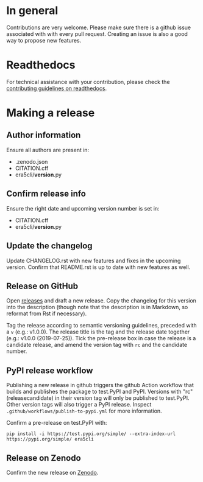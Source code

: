 # In general
Contributions are very welcome. Please make sure there is a github issue
associated with with every pull request. Creating an issue is also a good
way to propose new features.

# Readthedocs
For technical assistance with your contribution, please check the [contributing
guidelines on
readthedocs](https://era5cli.readthedocs.io/en/latest/contribute.html).

# Making a release

## Author information
Ensure all authors are present in:

- .zenodo.json
- CITATION.cff
- era5cli/__version__.py

## Confirm release info
Ensure the right date and upcoming version number is set in:

- CITATION.cff
- era5cli/__version__.py

## Update the changelog
Update CHANGELOG.rst with new features and fixes in the upcoming version.
Confirm that README.rst is up to date with new features as well.

## Release on GitHub
Open [releases](https://github.com/eWaterCycle/era5cli/releases) and draft a new
release. Copy the changelog for this version into the description (though note
that the description is in Markdown, so reformat from Rst if necessary).

Tag the release according to semantic versioning guidelines, preceded with a `v`
(e.g.: v1.0.0). The release title is the tag and the release date together
(e.g.: v1.0.0 (2019-07-25)). Tick the pre-release box in case the release is a
candidate release, and amend the version tag with `rc` and the candidate number.

## PyPI release workflow
Publishing a new release in github triggers the github Action workflow that
builds and publishes the package to test.PyPI and PyPI. Versions with "rc"
(releasecandidate) in their version tag will only be published to test.PyPI.
Other version tags will also trigger a PyPI release.
Inspect `.github/workflows/publish-to-pypi.yml` for more information.

Confirm a pre-release on test.PyPI with:
```
pip install -i https://test.pypi.org/simple/ --extra-index-url https://pypi.org/simple/ era5cli
```

## Release on Zenodo
Confirm the new release on [Zenodo](https://doi.org/10.5281/zenodo.3252665).